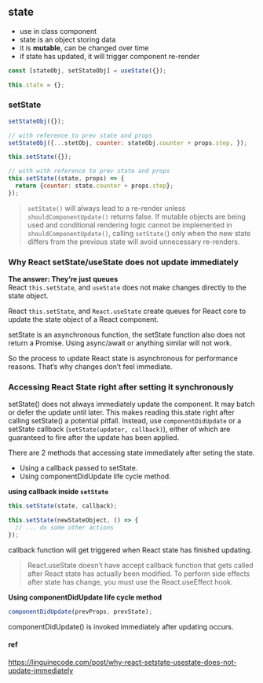 ## state
- use in class component
- state is an object storing data
- it is **mutable**, can be changed over time
- if state has updated, it will trigger component re-render

```jsx
const [stateObj, setStateObj] = useState({});
```

```jsx
this.state = {};
```

### setState
```jsx
setStateObj({});

// with reference to prev state and props
setStateObj({...stetObj, counter: stateObj.counter + props.step, });
```

```jsx
this.setState({});

// with with reference to prev state and props
this.setState((state, props) => {
  return {counter: state.counter + props.step};
});
```

> `setState()` will always lead to a re-render unless `shouldComponentUpdate()` returns false. If mutable objects are being used and conditional rendering logic cannot be implemented in `shouldComponentUpdate()`, calling `setState(`) only when the new state differs from the previous state will avoid unnecessary re-renders.




### Why React setState/useState does not update immediately
**The answer: They’re just queues** \
React `this.setState`, and `useState` does not make changes directly to the state object.

React `this.setState`, and `React.useState` create queues for React core to update the state object of a React component.

setState is an asynchronous function, the setState function also does not return a Promise. Using async/await or anything similar will not work.

So the process to update React state is asynchronous for performance reasons. That’s why changes don’t feel immediate.




### Accessing React State right after setting it synchronously

setState() does not always immediately update the component. It may batch or defer the update until later. This makes reading this.state right after calling setState() a potential pitfall. Instead, use `componentDidUpdate` or a setState callback (`setState(updater, callback)`), either of which are guaranteed to fire after the update has been applied.


There are 2 methods that accessing state immediately after seting the state.
- Using a callback passed to setState.
- Using componentDidUpdate life cycle method.




**using callback inside `setState`**

```jsx
this.setState(state, callback);

this.setState(newStateObject, () => {
  // ... do some other actions
});
```
callback function will get triggered when React state has finished updating.

> React.useState doesn’t have accept callback function that gets called after React state has actually been modified. To perform side effects after state has change, you must use the React.useEffect hook.





**Using componentDidUpdate life cycle method**
```jsx
componentDidUpdate(prevProps, prevState);
```
componentDidUpdate() is invoked immediately after updating occurs. 



#### ref 
https://linguinecode.com/post/why-react-setstate-usestate-does-not-update-immediately


